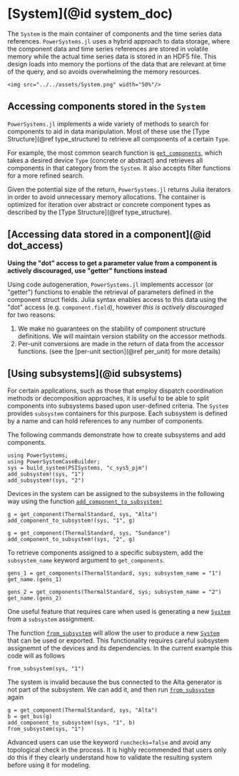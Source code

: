 # [System](@id system_doc)

The `System` is the main container of components and the time series data references.
`PowerSystems.jl` uses a hybrid approach to data storage, where the component data and time
series references are stored in volatile memory while the actual time series data is stored
in an HDF5 file. This design loads into memory the portions of the data that are relevant
at time of the query, and so avoids overwhelming the memory resources.

```@raw html
<img src="../../assets/System.png" width="50%"/>
```

## Accessing components stored in the `System`

`PowerSystems.jl` implements a wide variety of methods to search for components to
aid in data manipulation. Most of these use the [Type Structure](@ref type_structure) to
retrieve all components of a certain `Type`.

For example, the most common search function is [`get_components`](@ref), which
takes a desired device `Type` (concrete or abstract) and retrieves all components in that
category from the `System`. It also accepts filter functions for a more
refined search.

Given the potential size of the return,
`PowerSystems.jl` returns Julia iterators in order to avoid unnecessary memory allocations.
The container is optimized for iteration over abstract or concrete component
types as described by the [Type Structure](@ref type_structure).

## [Accessing data stored in a component](@id dot_access)

__Using the "dot" access to get a parameter value from a component is actively discouraged, use "getter" functions instead__

Using code autogeneration, `PowerSystems.jl` implements accessor (or "getter") functions to
enable the retrieval of parameters defined in the component struct fields. Julia syntax enables
access to this data using the "dot" access (e.g. `component.field`), however
_this is actively discouraged_ for two reasons:

 1. We make no guarantees on the stability of component structure definitions. We will maintain version stability on the accessor methods.
 2. Per-unit conversions are made in the return of data from the accessor functions. (see the [per-unit section](@ref per_unit) for more details)

## [Using subsystems](@id subsystems)

For certain applications, such as those that employ dispatch coordination methods or decomposition approaches, it is useful to be able to split components into subsystems based upon user-defined criteria. The  `System` provides `subsystem` containers for this purpose. Each subsystem is defined by a name and can hold references to any number of components.

The following commands demonstrate how to create subsystems and add components.

```@repl subsystem
using PowerSystems;
using PowerSystemCaseBuilder;
sys = build_system(PSISystems, "c_sys5_pjm")
add_subsystem!(sys, "1")
add_subsystem!(sys, "2")
```

Devices in the system can be assigned to the subsystems in the following way using the function [`add_component_to_subsystem!`](@ref)

```@repl subsystem
g = get_component(ThermalStandard, sys, "Alta")
add_component_to_subsystem!(sys, "1", g)

g = get_component(ThermalStandard, sys, "Sundance")
add_component_to_subsystem!(sys, "2", g)
```

To retrieve components assigned to a specific subsystem, add the `subsystem_name` keyword argument to `get_components`.

```@repl subsystem
gens_1 = get_components(ThermalStandard, sys; subsystem_name = "1")
get_name.(gens_1)

gens_2 = get_components(ThermalStandard, sys; subsystem_name = "2")
get_name.(gens_2)
```

One useful feature that requires care when used is generating a new [`System`](@ref) from a `subsystem` assignment.

The function [`from_subsystem`](@ref) will allow the user to produce a new [`System`](@ref) that can be used or exported.
This functionality requires careful subsystem assignemnt of the devices and its dependencies. In the current example this code will as follows

```@repl subsystem
from_subsystem(sys, "1")
```

The system is invalid because the bus connected to the Alta generator is not part of the subsystem. We can add it, and then run [`from_subsystem`](@ref) again

```@repl subsystem
g = get_component(ThermalStandard, sys, "Alta")
b = get_bus(g)
add_component_to_subsystem!(sys, "1", b)
from_subsystem(sys, "1")
```

Advanced users can use the keyword `runchecks=false` and avoid any topological check in the process.
It is highly recommended that users only do this if they clearly understand how to validate the resulting system before using it for modeling.
